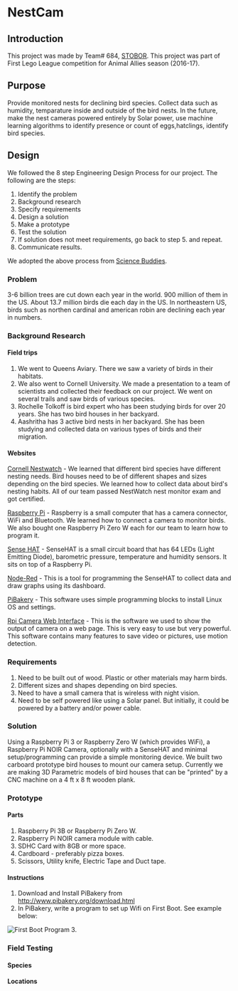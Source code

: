 # NestCam

## Introduction

This project was made by Team# 684, [STOBOR](http://www.stobor.club). This project was part of First Lego League competition for Animal Allies season (2016-17).

## Purpose

Provide monitored nests for declining bird species. Collect data such as humidity, temparature inside and outside of the bird nests. In the future, make the nest cameras powered entirely by Solar power, use machine learning algorithms to identify presence or count of eggs,hatclings, identify bird species.

## Design

We followed the 8 step Engineering Design Process for our project. The following are the steps:

1. Identify the problem
2. Background research
3. Specify requirements
4. Design a solution
5. Make a prototype
6. Test the solution
7. If solution does not meet requirements, go back to step 5. and repeat.
8. Communicate results.

We adopted the above process from [Science Buddies](http://www.sciencebuddies.org/engineering-design-process/engineering-design-process-steps.shtml).

### Problem

3-6 billion trees are cut down each year in the world. 900 million of them in the US. About 13.7 million birds die each day in the US. In northeastern US, birds such as northen cardinal and american robin are declining each year in numbers.

### Background Research

#### Field trips

1. We went to Queens Aviary. There we saw a variety of birds in their habitats.
2. We also went to Cornell University. We made a presentation to a team of scientists and collected their feedback on our project. We went on several trails and saw birds of various species. 
3. Rochelle Tolkoff is bird expert who has been studying birds for over 20 years. She has two bird houses in her backyard.
4. Aashritha has 3 active bird nests in her backyard. She has been studying and collected data on various types of birds and their migration.

#### Websites

[Cornell Nestwatch](http://www.nestwatch.org) - 
We learned that different bird species have different nesting needs. Bird houses need to be of different shapes and sizes depending on the bird species. We learned how to collect data about bird's nesting habits. All of our team passed NestWatch nest monitor exam and got certified.

[Raspberry Pi](http://www.raspberrypi.org) - 
Raspberry is a small computer that has a camera connector, WiFi and Bluetooth. We learned how to connect a camera to monitor birds. We also bought one Raspberry Pi Zero W each for our team to learn how to program it.

[Sense HAT](www.raspberrypi.org/senseHAT) - 
SenseHAT is a small circuit board that has 64 LEDs (Light Emitting Diode), barometric pressure, temperature and humidity sensors. It sits on top of a Raspberry Pi.

[Node-Red](http://www.nodered.org) - 
This is a tool for programming the SenseHAT to collect data and draw graphs using its dashboard.

[PiBakery](http://www.pibakery.org/) - This software uses simple programming blocks to install Linux OS and settings.

[Rpi Camera Web Interface](http://elinux.org/RPi-Cam-Web-Interface) - This is the software we used to show the output of camera on a web page. This is very easy to use but very powerful. This software contains many features to save video or pictures, use motion detection.

### Requirements

1. Need to be built out of wood. Plastic or other materials may harm birds.
2. Different sizes and shapes depending on bird species.
3. Need to have a small camera that is wireless with night vision. 
4. Need to be self powered like using a Solar panel. But initially, it could be powered by a battery and/or power cable. 

### Solution 

Using a Raspberry Pi 3 or Raspberry Zero W (which provides WiFi), a Raspberry Pi NOIR Camera, optionally with a SenseHAT and minimal setup/programming can provide a simple monitoring device. We built two carboard prototype bird houses to mount our camera setup. Currently we are making 3D Parametric models of bird houses that can be "printed" by a CNC machine on a 4 ft x 8 ft wooden plank. 

### Prototype

#### Parts

1. Raspberry Pi 3B or Raspberry Pi Zero W.
2. Raspberry Pi NOIR camera module with cable.
3. SDHC Card with 8GB or more space.
4. Cardboard - preferably pizza boxes.
5. Scissors, Utility knife, Electric Tape and Duct tape. 

#### Instructions

1. Download and Install PiBakery from http://www.pibakery.org/download.html
2. In PiBakery, write a program to set up Wifi on First Boot. See example below:

![First Boot Program](pibakery_firstboot.png)
3. 


### Field Testing

#### Species

#### Locations




